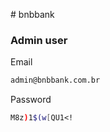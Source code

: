 #   b n b b a n k 

### Admin user

Email
   ```sh
   admin@bnbbank.com.br
   ```
Password
   ```sh
   M8z)1$(w[QU1<!
   ```
